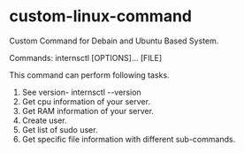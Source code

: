 # custom-linux-command

Custom Command for Debain and Ubuntu Based System.

Commands:
	internsctl [OPTIONS]... [FILE]
	

 This command can perform following tasks.
 
 1. See version- internsctl --version
 2. Get cpu information of your server.
 3. Get RAM information of your server.
 4. Create user.
 5. Get list of sudo user.
 6. Get specific file information with different sub-commands.
